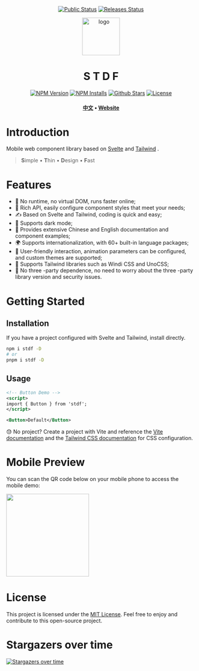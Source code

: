 <div align="center">
  
  [![Public Status](https://github.com/dufu1991/stdf/actions/workflows/auto-public-npm.yml/badge.svg)](https://github.com/dufu1991/stdf/actions/workflows/auto-public-npm.yml)
  [![Releases Status](https://github.com/dufu1991/stdf/actions/workflows/auto-releases.yml/badge.svg)](https://github.com/dufu1991/stdf/actions/workflows/auto-releases.yml)
  
  <img src="https://stdf.design/assets/images/stdf_512px.png" alt="logo" width="100" height="auto" />
  <h1>S T D F</h1>

[![NPM Version](https://badgen.net/npm/v/stdf)](https://www.npmjs.com/package/stdf)
[![NPM Installs](https://badgen.net/npm/dt/stdf?label=installs&icon=npm)](https://www.npmjs.com/package/stdf)
[![Github Stars](https://badgen.net/github/stars/dufu1991/stdf?icon=github)](https://github.com/dufu1991/stdf)
[![License](https://badgen.net/github/license/dufu1991/stdf)](https://github.com/dufu1991/stdf/blob/main/LICENSE)

  <h4>
    <a href="https://github.com/dufu1991/stdf/blob/main/README.md" target="_blank">中文</a>
    <span> • </span>
    <a href="https://stdf.design?lang=en_US" target="_blank">Website</a>
  </h4>
</div>

# Introduction

Mobile web component library based on [Svelte](https://svelte.dev) and [Tailwind](https://www.tailwindcss.com) .

> **S**imple • **T**hin • **D**esign • **F**ast

# Features

-   🚀 No runtime, no virtual DOM, runs faster online;
-   🧰 Rich API, easily configure component styles that meet your needs;
-   ✍ Based on Svelte and Tailwind, coding is quick and easy;
-   🍭 Supports dark mode;
-   📖 Provides extensive Chinese and English documentation and component examples;
-   🌍 Supports internationalization, with 60+ built-in language packages;
-   🫰 User-friendly interaction, animation parameters can be configured, and custom themes are supported;
-   🤝 Supports Tailwind libraries such as Windi CSS and UnoCSS;
-   🫡 No three -party dependence, no need to worry about the three -party library version and security issues.

# Getting Started

## Installation

If you have a project configured with Svelte and Tailwind, install directly.

```bash
npm i stdf -D
# or
pnpm i stdf -D
```

## Usage

```xml
<!-- Button Demo -->
<script>
import { Button } from 'stdf';
</script>

<Button>Default</Button>
```

😓 No project? Create a project with Vite and reference the [Vite documentation](https://vitejs.dev/guide/#scaffolding-your-first-vite-project) and the [Tailwind CSS documentation](https://tailwindcss.com/docs/guides/vite) for CSS configuration.

# Mobile Preview

You can scan the QR code below on your mobile phone to access the mobile demo:

<img src="https://stdf.design/assets/qr/demo_qr_en.jpg" width="220" height="220" >

# License

This project is licensed under the [MIT License](https://github.com/dufu1991/stdf/blob/main/LICENSE). Feel free to enjoy and contribute to this open-source project.

# Stargazers over time

[![Stargazers over time](https://starchart.cc/dufu1991/stdf.svg)](https://starchart.cc/dufu1991/stdf)

